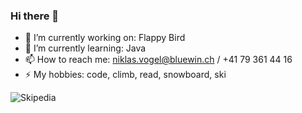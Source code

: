 ### Hi there 👋
- 🔭 I’m currently working on: Flappy Bird
- 🌱 I’m currently learning: Java
- 📫 How to reach me: niklas.vogel@bluewin.ch /  +41 79 361 44 16
- ⚡ My hobbies: code, climb, read, snowboard, ski

![Skipedia](http://skipedia.ddns.net/-000000?style=for-the-badge&logo=Skipedia&logoColor=white)



<!--
**Nukufel/Nukufel** is a ✨ _special_ ✨ repository because its `README.md` (this file) appears on your GitHub profile.

Here are some ideas to get you started:

- 🔭 I’m currently working on ...
- 🌱 I’m currently learning Java
- 👯 I’m looking to collaborate on ...
- 🤔 I’m looking for help with ...
- 💬 Ask me about ...
- 📫 How to reach me: niklas.vogel@bluewin.ch
- 😄 Pronouns: ...
- ⚡ Fun fact: ...


-->

